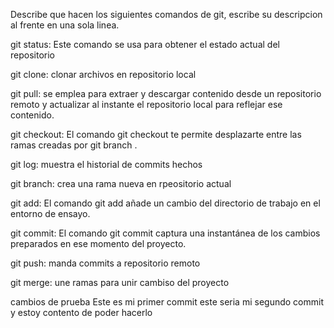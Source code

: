 Describe que hacen los siguientes comandos de git, escribe su descripcion al frente en una sola linea.

git status: Este comando se usa para obtener el estado actual del repositorio

git clone: clonar archivos en repositorio local

git pull: se emplea para extraer y descargar contenido desde un repositorio remoto y actualizar al instante el repositorio local para reflejar ese contenido.

git checkout: El comando git checkout te permite desplazarte entre las ramas creadas por git branch .

git log: muestra el historial de commits hechos

git branch: crea una rama nueva en rpeositorio actual

git add: El comando git add añade un cambio del directorio de trabajo en el entorno de ensayo.

git commit: El comando git commit captura una instantánea de los cambios preparados en ese momento del proyecto.

git push: manda commits a repositorio remoto

git merge: une ramas para unir cambiso del proyecto

cambios de prueba
Este es mi primer commit 
este seria mi segundo commit y estoy contento de poder hacerlo
